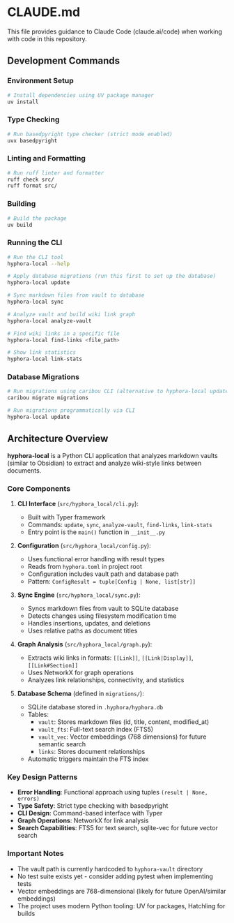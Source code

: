 # CLAUDE.md

This file provides guidance to Claude Code (claude.ai/code) when working with code in this repository.

## Development Commands

### Environment Setup

```bash
# Install dependencies using UV package manager
uv install
```

### Type Checking

```bash
# Run basedpyright type checker (strict mode enabled)
uvx basedpyright
```

### Linting and Formatting

```bash
# Run ruff linter and formatter
ruff check src/
ruff format src/
```

### Building

```bash
# Build the package
uv build
```

### Running the CLI

```bash
# Run the CLI tool
hyphora-local --help

# Apply database migrations (run this first to set up the database)
hyphora-local update

# Sync markdown files from vault to database
hyphora-local sync

# Analyze vault and build wiki link graph
hyphora-local analyze-vault

# Find wiki links in a specific file
hyphora-local find-links <file_path>

# Show link statistics
hyphora-local link-stats
```

### Database Migrations

```bash
# Run migrations using caribou CLI (alternative to hyphora-local update)
caribou migrate migrations

# Run migrations programmatically via CLI
hyphora-local update
```

## Architecture Overview

**hyphora-local** is a Python CLI application that analyzes markdown vaults (similar to Obsidian) to extract and
analyze wiki-style links between documents.

### Core Components

1. **CLI Interface** (`src/hyphora_local/cli.py`):

   - Built with Typer framework
   - Commands: `update`, `sync`, `analyze-vault`, `find-links`, `link-stats`
   - Entry point is the `main()` function in `__init__.py`

2. **Configuration** (`src/hyphora_local/config.py`):

   - Uses functional error handling with result types
   - Reads from `hyphora.toml` in project root
   - Configuration includes vault path and database path
   - Pattern: `ConfigResult = tuple[Config | None, list[str]]`

3. **Sync Engine** (`src/hyphora_local/sync.py`):

   - Syncs markdown files from vault to SQLite database
   - Detects changes using filesystem modification time
   - Handles insertions, updates, and deletions
   - Uses relative paths as document titles

4. **Graph Analysis** (`src/hyphora_local/graph.py`):

   - Extracts wiki links in formats: `[[Link]]`, `[[Link|Display]]`, `[[Link#Section]]`
   - Uses NetworkX for graph operations
   - Analyzes link relationships, connectivity, and statistics

5. **Database Schema** (defined in `migrations/`):
   - SQLite database stored in `.hyphora/hyphora.db`
   - Tables:
     - `vault`: Stores markdown files (id, title, content, modified_at)
     - `vault_fts`: Full-text search index (FTS5)
     - `vault_vec`: Vector embeddings (768 dimensions) for future semantic search
     - `links`: Stores document relationships
   - Automatic triggers maintain the FTS index

### Key Design Patterns

- **Error Handling**: Functional approach using tuples `(result | None, errors)`
- **Type Safety**: Strict type checking with basedpyright
- **CLI Design**: Command-based interface with Typer
- **Graph Operations**: NetworkX for link analysis
- **Search Capabilities**: FTS5 for text search, sqlite-vec for future vector search

### Important Notes

- The vault path is currently hardcoded to `hyphora-vault` directory
- No test suite exists yet - consider adding pytest when implementing tests
- Vector embeddings are 768-dimensional (likely for future OpenAI/similar embeddings)
- The project uses modern Python tooling: UV for packages, Hatchling for builds


